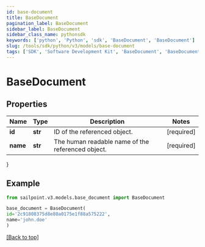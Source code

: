 ```yaml
---
id: base-document
title: BaseDocument
pagination_label: BaseDocument
sidebar_label: BaseDocument
sidebar_class_name: pythonsdk
keywords: ['python', 'Python', 'sdk', 'BaseDocument', 'BaseDocument'] 
slug: /tools/sdk/python/v3/models/base-document
tags: ['SDK', 'Software Development Kit', 'BaseDocument', 'BaseDocument']
---
```


# BaseDocument


## Properties

Name | Type | Description | Notes
------------ | ------------- | ------------- | -------------
**id** | **str** | ID of the referenced object. | [required]
**name** | **str** | The human readable name of the referenced object. | [required]
}

## Example

```python
from sailpoint.v3.models.base_document import BaseDocument

base_document = BaseDocument(
id='2c91808375d8e80a0175e1f88a575222',
name='john.doe'
)

```
[[Back to top]](#) 

